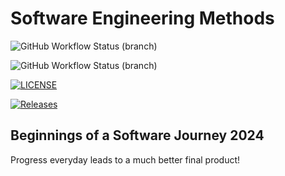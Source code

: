 # Software Engineering Methods
![GitHub Workflow Status (branch)](https://img.shields.io/github/actions/workflow/status/Calixte-Williams/sem/main.yml?branch=master)

![GitHub Workflow Status (branch)](https://img.shields.io/github/actions/workflow/status/Calixte-Williams/sem/main.yml?branch=develop)

[![LICENSE](https://img.shields.io/github/license/Calixte-Williams/sem.svg?style=flat-square)](https://github.com/Calixte-Williams/sem/blob/master/LICENSE)

[![Releases](https://img.shields.io/github/release/Calixte-Williams/sem/all.svg?style=flat-square)](https://github.com/Calixte-Williams/sem/releases)

## Beginnings of a Software Journey 2024

Progress everyday leads to a much better final product!